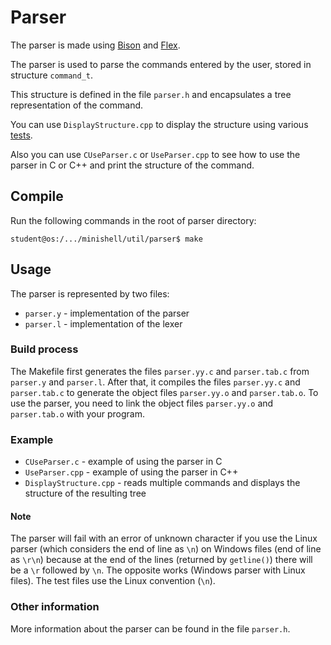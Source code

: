 # Parser

The parser is made using [Bison](http://www.gnu.org/software/bison/) and [Flex](http://flex.sourceforge.net/).

The parser is used to parse the commands entered by the user, stored in structure `command_t`.

This structure is defined in the file `parser.h` and encapsulates a tree representation of the command.

You can use `DisplayStructure.cpp` to display the structure using various [tests](#tests).

Also you can use `CUseParser.c` or `UseParser.cpp` to see how to use the parser in C or C++ and print the structure of the command.

## Compile

Run the following commands in the root of parser directory:

```console
student@os:/.../minishell/util/parser$ make
```

## Usage

The parser is represented by two files:

* `parser.y` - implementation of the parser
* `parser.l` - implementation of the lexer

### Build process

The Makefile first generates the files `parser.yy.c` and `parser.tab.c` from `parser.y` and `parser.l`.
After that, it compiles the files `parser.yy.c` and `parser.tab.c` to generate the object files `parser.yy.o` and `parser.tab.o`.
To use the parser, you need to link the object files `parser.yy.o` and `parser.tab.o` with your program.

### Example

* `CUseParser.c` - example of using the parser in C
* `UseParser.cpp` - example of using the parser in C++
* `DisplayStructure.cpp` - reads multiple commands and displays the structure of the resulting tree

#### Note

The parser will fail with an error of unknown character if you use the Linux parser (which considers the end of line as `\n`) on Windows files (end of line as `\r\n`) because at the end of the lines (returned by `getline()`) there will be a `\r` followed by `\n`.
The opposite works (Windows parser with Linux files).
The test files use the Linux convention (`\n`).

### Other information

More information about the parser can be found in the file `parser.h`.
